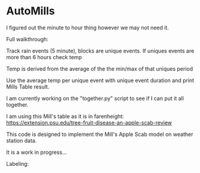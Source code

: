# AutoMills

I figured out the minute to hour thing however we may not need it.

Full walkthrough:

Track rain events (5 minute), blocks are unique events. If uniques events are more than 6 hours check temp

Temp is derived from the average of the the min/max of that uniques period

Use the average temp per unique event with unique event duration and print Mills Table result.

I am currently working on the "together.py" script to see if I can put it all together.



I am using this Mill's table as it is in farenheight:  https://extension.psu.edu/tree-fruit-disease-an-apple-scab-review

This code is designed to implement the Mill's Apple Scab model on weather station data.

It is a work in progress...

Labeling: 


